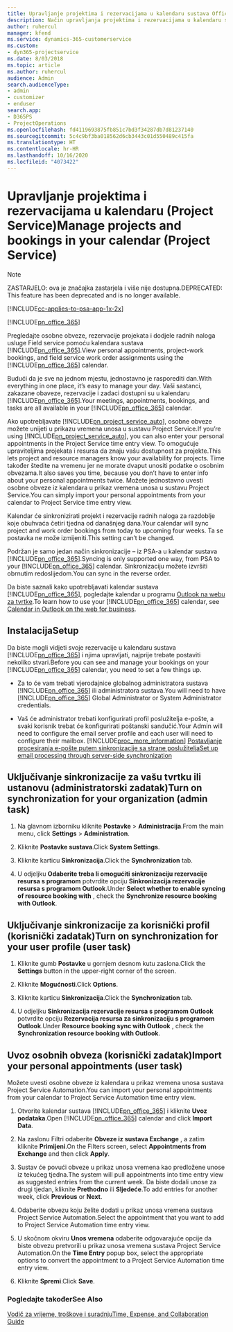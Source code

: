 ```yaml
---
title: Upravljanje projektima i rezervacijama u kalendaru sustava Office 365
description: Način upravljanja projektima i rezervacijama u kalendaru sustava Office 365
author: ruhercul
manager: kfend
ms.service: dynamics-365-customerservice
ms.custom:
- dyn365-projectservice
ms.date: 8/03/2018
ms.topic: article
ms.author: ruhercul
audience: Admin
search.audienceType:
- admin
- customizer
- enduser
search.app:
- D365PS
- ProjectOperations
ms.openlocfilehash: fd4119693875fb851c7bd3f34287db7d81237140
ms.sourcegitcommit: 5c4c9bf3ba018562d6cb3443c01d550489c415fa
ms.translationtype: HT
ms.contentlocale: hr-HR
ms.lasthandoff: 10/16/2020
ms.locfileid: "4073422"
---
```

# <a name="manage-projects-and-bookings-in-your-calendar-project-service"></a><span data-ttu-id="ba16b-103">Upravljanje projektima i rezervacijama u kalendaru (Project Service)</span><span class="sxs-lookup"><span data-stu-id="ba16b-103">Manage projects and bookings in your calendar (Project Service)</span></span>

> [!Note]
> <span data-ttu-id="ba16b-104">ZASTARJELO: ova je značajka zastarjela i više nije dostupna.</span><span class="sxs-lookup"><span data-stu-id="ba16b-104">DEPRECATED: This feature has been deprecated and is no longer available.</span></span>

[!INCLUDE[cc-applies-to-psa-app-1x-2x](../includes/cc-applies-to-psa-app-1x-2x.md)]

[!INCLUDE[pn_office_365](../includes/pn-office-365.md)] 

<span data-ttu-id="ba16b-105">Pregledajte osobne obveze, rezervacije projekata i dodjele radnih naloga usluge Field service pomoću kalendara sustava [!INCLUDE[pn_office_365](../includes/pn-office-365.md)].</span><span class="sxs-lookup"><span data-stu-id="ba16b-105">View personal appointments, project-work bookings, and field service work order assignments using the [!INCLUDE[pn_office_365](../includes/pn-office-365.md)] calendar.</span></span>  
  
 <span data-ttu-id="ba16b-106">Budući da je sve na jednom mjestu, jednostavno je rasporediti dan.</span><span class="sxs-lookup"><span data-stu-id="ba16b-106">With everything in one place, it’s easy to manage your day.</span></span> <span data-ttu-id="ba16b-107">Vaši sastanci, zakazane obaveze, rezervacije i zadaci dostupni su u kalendaru [!INCLUDE[pn_office_365](../includes/pn-office-365.md)].</span><span class="sxs-lookup"><span data-stu-id="ba16b-107">Your meetings, appointments, bookings, and tasks are all available in your [!INCLUDE[pn_office_365](../includes/pn-office-365.md)] calendar.</span></span>  
  
 <span data-ttu-id="ba16b-108">Ako upotrebljavate [!INCLUDE[pn_project_service_auto](../includes/pn-project-service-auto.md)], osobne obveze možete unijeti u prikazu vremena unosa u sustavu Project Service.</span><span class="sxs-lookup"><span data-stu-id="ba16b-108">If you’re using [!INCLUDE[pn_project_service_auto](../includes/pn-project-service-auto.md)], you can also enter your personal appointments in the Project Service time entry view.</span></span> <span data-ttu-id="ba16b-109">To omogućuje upraviteljima projekata i resursa da znaju vašu dostupnost za projekte.</span><span class="sxs-lookup"><span data-stu-id="ba16b-109">This lets project and resource managers know your availability for projects.</span></span> <span data-ttu-id="ba16b-110">Time također štedite na vremenu jer ne morate dvaput unositi podatke o osobnim obvezama.</span><span class="sxs-lookup"><span data-stu-id="ba16b-110">It also saves you time, because you don’t have to enter info about your personal appointments twice.</span></span> <span data-ttu-id="ba16b-111">Možete jednostavno uvesti osobne obveze iz kalendara u prikaz vremena unosa u sustavu Project Service.</span><span class="sxs-lookup"><span data-stu-id="ba16b-111">You can simply import your personal appointments from your calendar to Project Service time entry view.</span></span>  
  
 <span data-ttu-id="ba16b-112">Kalendar će sinkronizirati projekt i rezervacije radnih naloga za razdoblje koje obuhvaća četiri tjedna od današnjeg dana.</span><span class="sxs-lookup"><span data-stu-id="ba16b-112">Your calendar will sync project and work order bookings from today to upcoming four weeks.</span></span> <span data-ttu-id="ba16b-113">Ta se postavka ne može izmijeniti.</span><span class="sxs-lookup"><span data-stu-id="ba16b-113">This setting can’t be changed.</span></span>  
  
 <span data-ttu-id="ba16b-114">Podržan je samo jedan način sinkronizacije – iz PSA-a u kalendar sustava [!INCLUDE[pn_office_365](../includes/pn-office-365.md)].</span><span class="sxs-lookup"><span data-stu-id="ba16b-114">Syncing is only supported one way, from PSA to your [!INCLUDE[pn_office_365](../includes/pn-office-365.md)] calendar.</span></span> <span data-ttu-id="ba16b-115">Sinkronizaciju možete izvršiti obrnutim redoslijedom.</span><span class="sxs-lookup"><span data-stu-id="ba16b-115">You can sync in the reverse order.</span></span> 
  
 <span data-ttu-id="ba16b-116">Da biste saznali kako upotrebljavati kalendar sustava [!INCLUDE[pn_office_365](../includes/pn-office-365.md)], pogledajte kalendar u programu [Outlook na webu za tvrtke](https://support.office.com/article/Calendar-in-Outlook-on-the-web-for-business-5219c457-d1fe-4c2f-9032-1a816b88e936).</span><span class="sxs-lookup"><span data-stu-id="ba16b-116">To learn how to use your [!INCLUDE[pn_office_365](../includes/pn-office-365.md)] calendar, see [Calendar in Outlook on the web for business](https://support.office.com/article/Calendar-in-Outlook-on-the-web-for-business-5219c457-d1fe-4c2f-9032-1a816b88e936).</span></span>  
  
## <a name="setup"></a><span data-ttu-id="ba16b-117">Instalacija</span><span class="sxs-lookup"><span data-stu-id="ba16b-117">Setup</span></span>  
 <span data-ttu-id="ba16b-118">Da biste mogli vidjeti svoje rezervacije u kalendaru sustava [!INCLUDE[pn_office_365](../includes/pn-office-365.md)] i njima upravljati, najprije trebate postaviti nekoliko stvari.</span><span class="sxs-lookup"><span data-stu-id="ba16b-118">Before you can see and manage your bookings on your [!INCLUDE[pn_office_365](../includes/pn-office-365.md)] calendar, you need to set a few things up.</span></span>  
  
- <span data-ttu-id="ba16b-119">Za to će vam trebati vjerodajnice globalnog administratora sustava [!INCLUDE[pn_office_365](../includes/pn-office-365.md)] ili administratora sustava.</span><span class="sxs-lookup"><span data-stu-id="ba16b-119">You will need to have [!INCLUDE[pn_office_365](../includes/pn-office-365.md)] Global Administrator or System Administrator credentials.</span></span>  
  
- <span data-ttu-id="ba16b-120">Vaš će administrator trebati konfigurirati profil poslužitelja e-pošte, a svaki korisnik trebat će konfigurirati poštanski sandučić.</span><span class="sxs-lookup"><span data-stu-id="ba16b-120">Your Admin will need to configure the email server profile and each user will need to configure their mailbox.</span></span> [!INCLUDE[proc_more_information](../includes/proc-more-information.md)] <span data-ttu-id="ba16b-121">[Postavljanje procesiranja e-pošte putem sinkronizacije sa strane poslužitelja](https://docs.microsoft.com/dynamics365/customerengagement/on-premises/admin/set-up-server-side-synchronization-of-email-appointments-contacts-and-tasks)</span><span class="sxs-lookup"><span data-stu-id="ba16b-121">[Set up email processing through server-side synchronization](https://docs.microsoft.com/dynamics365/customerengagement/on-premises/admin/set-up-server-side-synchronization-of-email-appointments-contacts-and-tasks)</span></span>  
  
## <a name="turn-on-synchronization-for-your-organization-admin-task"></a><span data-ttu-id="ba16b-122">Uključivanje sinkronizacije za vašu tvrtku ili ustanovu (administratorski zadatak)</span><span class="sxs-lookup"><span data-stu-id="ba16b-122">Turn on synchronization for your organization (admin task)</span></span>  
  
1.  <span data-ttu-id="ba16b-123">Na glavnom izborniku kliknite **Postavke** > **Administracija**.</span><span class="sxs-lookup"><span data-stu-id="ba16b-123">From the main menu, click **Settings** > **Administration**.</span></span>  
  
2.  <span data-ttu-id="ba16b-124">Kliknite **Postavke sustava**.</span><span class="sxs-lookup"><span data-stu-id="ba16b-124">Click **System Settings**.</span></span>  
  
3.  <span data-ttu-id="ba16b-125">Kliknite karticu **Sinkronizacija**.</span><span class="sxs-lookup"><span data-stu-id="ba16b-125">Click the **Synchronization** tab.</span></span>  
  
4.  <span data-ttu-id="ba16b-126">U odjeljku **Odaberite treba li omogućiti sinkronizaciju rezervacije resursa s programom** potvrdite opciju **Sinkronizacija rezervacije resursa s programom Outlook**.</span><span class="sxs-lookup"><span data-stu-id="ba16b-126">Under **Select whether to enable syncing of resource booking with** , check the **Synchronize resource booking with Outlook**.</span></span>  
  
## <a name="turn-on-synchronization-for-your-user-profile-user-task"></a><span data-ttu-id="ba16b-127">Uključivanje sinkronizacije za korisnički profil (korisnički zadatak)</span><span class="sxs-lookup"><span data-stu-id="ba16b-127">Turn on synchronization for your user profile (user task)</span></span>  
  
1.  <span data-ttu-id="ba16b-128">Kliknite gumb **Postavke** u gornjem desnom kutu zaslona.</span><span class="sxs-lookup"><span data-stu-id="ba16b-128">Click the **Settings** button in the upper-right corner of the screen.</span></span>  
  
2.  <span data-ttu-id="ba16b-129">Kliknite **Mogućnosti**.</span><span class="sxs-lookup"><span data-stu-id="ba16b-129">Click **Options**.</span></span>  
  
3.  <span data-ttu-id="ba16b-130">Kliknite karticu **Sinkronizacija**.</span><span class="sxs-lookup"><span data-stu-id="ba16b-130">Click the **Synchronization** tab.</span></span>  
  
4.  <span data-ttu-id="ba16b-131">U odjeljku **Sinkronizacija rezervacije resursa s programom Outlook** potvrdite opciju **Rezervacija resursa za sinkronizaciju s programom Outlook**.</span><span class="sxs-lookup"><span data-stu-id="ba16b-131">Under **Resource booking sync with Outlook** , check the **Synchronization resource booking with Outlook**.</span></span>  
  
## <a name="import-your-personal-appointments-user-task"></a><span data-ttu-id="ba16b-132">Uvoz osobnih obveza (korisnički zadatak)</span><span class="sxs-lookup"><span data-stu-id="ba16b-132">Import your personal appointments (user task)</span></span>  
 <span data-ttu-id="ba16b-133">Možete uvesti osobne obveze iz kalendara u prikaz vremena unosa sustava Project Service Automation.</span><span class="sxs-lookup"><span data-stu-id="ba16b-133">You can import your personal appointments from your calendar to Project Service Automation time entry view.</span></span>  
  
1. <span data-ttu-id="ba16b-134">Otvorite kalendar sustava [!INCLUDE[pn_office_365](../includes/pn-office-365.md)] i kliknite **Uvoz podataka**.</span><span class="sxs-lookup"><span data-stu-id="ba16b-134">Open [!INCLUDE[pn_office_365](../includes/pn-office-365.md)] calendar and click **Import Data**.</span></span>  
  
2. <span data-ttu-id="ba16b-135">Na zaslonu Filtri odaberite **Obveze iz sustava Exchange** , a zatim kliknite **Primijeni**.</span><span class="sxs-lookup"><span data-stu-id="ba16b-135">On the Filters screen, select **Appointments from Exchange** and then click **Apply**.</span></span>  
  
3. <span data-ttu-id="ba16b-136">Sustav će povući obveze u prikaz unosa vremena kao predložene unose iz tekućeg tjedna.</span><span class="sxs-lookup"><span data-stu-id="ba16b-136">The system will pull appointments into time entry view as suggested entries from the current week.</span></span> <span data-ttu-id="ba16b-137">Da biste dodali unose za drugi tjedan, kliknite **Prethodno** ili **Sljedeće**.</span><span class="sxs-lookup"><span data-stu-id="ba16b-137">To add entries for another week, click **Previous** or **Next**.</span></span>  
  
4. <span data-ttu-id="ba16b-138">Odaberite obvezu koju želite dodati u prikaz unosa vremena sustava Project Service Automation.</span><span class="sxs-lookup"><span data-stu-id="ba16b-138">Select the appointment that you want to add to Project Service Automation time entry view.</span></span>  
  
5. <span data-ttu-id="ba16b-139">U skočnom okviru **Unos vremena** odaberite odgovarajuće opcije da biste obvezu pretvorili u prikaz unosa vremena sustava Project Service Automation.</span><span class="sxs-lookup"><span data-stu-id="ba16b-139">On the **Time Entry** popup box, select the appropriate options to convert the appointment to a Project Service Automation time entry view.</span></span>  
  
6. <span data-ttu-id="ba16b-140">Kliknite **Spremi**.</span><span class="sxs-lookup"><span data-stu-id="ba16b-140">Click **Save**.</span></span>  
  
### <a name="see-also"></a><span data-ttu-id="ba16b-141">Pogledajte također</span><span class="sxs-lookup"><span data-stu-id="ba16b-141">See Also</span></span>  
 [<span data-ttu-id="ba16b-142">Vodič za vrijeme, troškove i suradnju</span><span class="sxs-lookup"><span data-stu-id="ba16b-142">Time, Expense, and Collaboration Guide</span></span>](../psa/time-expense-collaboration-guide.md)
